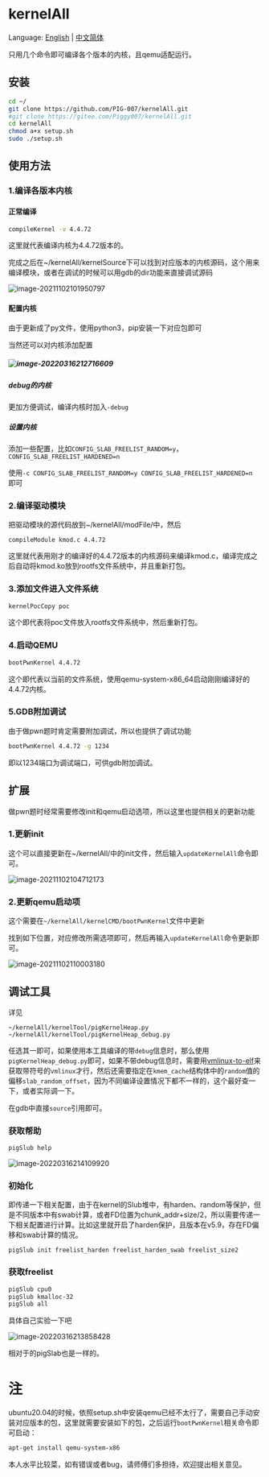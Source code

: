 # kernelAll

Language: [English](https://github.com/PIG-007/kernelAll/blob/master/README_en-US.md) | [中文简体](https://github.com/PIG-007/kernelAll/blob/master/README.md)

只用几个命令即可编译各个版本的内核，且qemu适配运行。

## 安装

```bash
cd ~/
git clone https://github.com/PIG-007/kernelAll.git
#git clone https://gitee.com/Piggy007/kernelAll.git
cd kernelAll
chmod a+x setup.sh
sudo ./setup.sh
```

## 使用方法

### 1.编译各版本内核

#### 正常编译

```bash
compileKernel -v 4.4.72
```

这里就代表编译内核为4.4.72版本的。

完成之后在~/kernelAll/kernelSource下可以找到对应版本的内核源码，这个用来编译模块，或者在调试的时候可以用gdb的dir功能来直接调试源码

![image-20211102101950797](https://pig-007.oss-cn-beijing.aliyuncs.com/img/20211102101957.png)

#### 配置内核

由于更新成了py文件，使用python3，pip安装一下对应包即可

当然还可以对内核添加配置

##### ![image-20220316212716609](https://pig-007.oss-cn-beijing.aliyuncs.com/img/202203162127735.png)

##### debug的内核

更加方便调试，编译内核时加入`-debug`

##### 设置内核

添加一些配置，比如`CONFIG_SLAB_FREELIST_RANDOM=y`，`CONFIG_SLAB_FREELIST_HARDENED=n`

使用`-c CONFIG_SLAB_FREELIST_RANDOM=y CONFIG_SLAB_FREELIST_HARDENED=n `即可

### 2.编译驱动模块

把驱动模块的源代码放到~/kernelAll/modFile/中，然后

```
compileModule kmod.c 4.4.72
```

这里就代表用刚才的编译好的4.4.72版本的内核源码来编译kmod.c，编译完成之后自动将kmod.ko放到rootfs文件系统中，并且重新打包。

### 3.添加文件进入文件系统

```bash
kernelPocCopy poc
```

这个即代表将poc文件放入rootfs文件系统中，然后重新打包。

### 4.启动QEMU

```bash
bootPwnKernel 4.4.72
```

这个即代表以当前的文件系统，使用qemu-system-x86_64启动刚刚编译好的4.4.72内核。

### 5.GDB附加调试

由于做pwn题时肯定需要附加调试，所以也提供了调试功能

```bash
bootPwnKernel 4.4.72 -g 1234
```

即以1234端口为调试端口，可供gdb附加调试。



## 扩展

做pwn题时经常需要修改init和qemu启动选项，所以这里也提供相关的更新功能

### 1.更新init

这个可以直接更新在~/kernelAll/中的init文件，然后输入`updateKernelAll`命令即可。

![image-20211102104712173](https://pig-007.oss-cn-beijing.aliyuncs.com/img/20211102104712.png)

### 2.更新qemu启动项

这个需要在`~/kernelAll/kernelCMD/bootPwnKernel`文件中更新

找到如下位置，对应修改所需选项即可，然后再输入`updateKernelAll`命令更新即可。

![image-20211102110003180](https://pig-007.oss-cn-beijing.aliyuncs.com/img/20211102110003.png)

## 调试工具

详见

```
~/kernelAll/kernelTool/pigKernelHeap.py
~/kernelAll/kernelTool/pigKernelHeap_debug.py
```

任选其一即可，如果使用本工具编译的带`debug`信息时，那么使用`pigKernelHeap_debug.py`即可，如果不带debug信息时，需要用[vmlinux-to-elf](https://github.com/marin-m/vmlinux-to-elf)来获取带符号的`vmlinux`才行，然后还需要指定在`kmem_cache`结构体中的`random`值的偏移`slab_random_offset`，因为不同编译设置情况下都不一样的，这个最好查一下，或者实际调一下。

在gdb中直接`source`引用即可。

### 获取帮助

```bash
pigSlub help
```

![image-20220316214109920](https://pig-007.oss-cn-beijing.aliyuncs.com/img/202203162141025.png)

### 初始化

即传递一下相关配置，由于在kernel的Slub堆中，有harden、random等保护，但是不同版本中有swab计算，或者FD位置为chunk_addr+size/2，所以需要传递一下相关配置进行计算。比如这里就开启了harden保护，且版本在v5.9，存在FD偏移和swab计算的情况。

```
pigSlub init freelist_harden freelist_harden_swab freelist_size2
```

### 获取freelist

```bash
pigSlub cpu0
pigSlub kmalloc-32
pigSlub all
```

具体自己实验一下吧

![image-20220316213858428](https://pig-007.oss-cn-beijing.aliyuncs.com/img/202203162138641.png)

相对于的pigSlab也是一样的。



# 注

ubuntu20.04的时候，依照setup.sh中安装qemu已经不太行了，需要自己手动安装对应版本的包，这里就需要安装如下的包，之后运行`bootPwnKernel`相关命令即可启动：

```bash
apt-get install qemu-system-x86
```

本人水平比较菜，如有错误或者bug，请师傅们多担待，欢迎提出相关意见。
